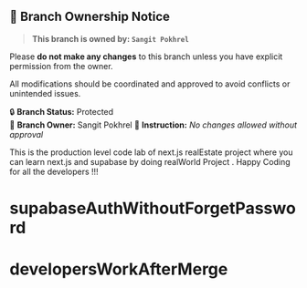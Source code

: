## 🚫 Branch Ownership Notice

> **This branch is owned by: `Sangit Pokhrel`**

Please **do not make any changes** to this branch unless you have explicit permission from the owner.

All modifications should be coordinated and approved to avoid conflicts or unintended issues.

🔒 **Branch Status:** Protected  
👤 **Branch Owner:** Sangit Pokhrel
📌 **Instruction:** _No changes allowed without approval_



This is the production level code lab of next.js realEstate project where you can learn next.js and supabase by doing realWorld Project . Happy Coding for all the developers !!!

# supabaseAuthWithoutForgetPassword
# developersWorkAfterMerge

